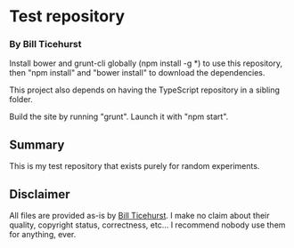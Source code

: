 # Test repository
### By Bill Ticehurst

Install bower and grunt-cli globally (npm install -g *) to use this repository, then "npm install" and "bower install" 
to download the dependencies.

This project also depends on having the TypeScript repository in a sibling folder.

Build the site by running "grunt".  Launch it with "npm start".

## Summary
This is my test repository that exists purely for random experiments.

## Disclaimer
All files are provided as-is by [Bill Ticehurst](http://www.ticehurst.com).  I make no claim about
their quality, copyright status, correctness, etc... I recommend nobody use them for anything, ever.

